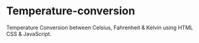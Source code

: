 # Temperature-conversion
Temperature Conversion between Celsius, Fahrenheit &amp; Kelvin using HTML CSS &amp; JavaScript.
